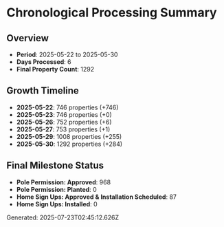 
# Chronological Processing Summary

## Overview
- **Period**: 2025-05-22 to 2025-05-30
- **Days Processed**: 6
- **Final Property Count**: 1292

## Growth Timeline
- **2025-05-22**: 746 properties (+746)
- **2025-05-23**: 746 properties (+0)
- **2025-05-26**: 752 properties (+6)
- **2025-05-27**: 753 properties (+1)
- **2025-05-29**: 1008 properties (+255)
- **2025-05-30**: 1292 properties (+284)

## Final Milestone Status
- **Pole Permission: Approved**: 968
- **Pole Permission: Planted**: 0
- **Home Sign Ups: Approved & Installation Scheduled**: 87
- **Home Sign Ups: Installed**: 0

Generated: 2025-07-23T02:45:12.626Z
